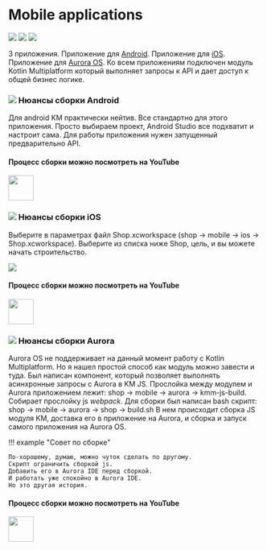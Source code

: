 Mobile applications
===

<p class="icons-main">
    <img src="/km-shop/images/ic_android.png">
    <img src="/km-shop/images/ic_apple.png">
    <img src="/km-shop/images/ic_aurora.png">
</p>

3 приложения. 
Приложение для [Android](https://www.android.com/). 
Приложение для [iOS](https://www.apple.com/ios/ios-16/). 
Приложение для [Aurora OS](https://auroraos.ru/).
Ко всем приложениям подключен модуль Kotlin Multiplatform который выполняет запросы к API и дает доступ к общей бизнес логике.

### <a id='overview-android' href='#overview-android'><span class='icon-line'><img src="/km-shop/images/ic_android.png"></span></a> Нюансы сборки Android

Для android KM практически нейтив. 
Все стандартно для этого приложения. 
Просто выбираем проект, Android Studio все подхватит и настроит сама.
Для работы приложения нужен запущенный предварительно API.

#### Процесс сборки можно посмотреть на YouTube

<a target="_blank" href="https://youtu.be/Nmne4W4ktH0?t=637">
    <img src="/km-shop/images/btn_youtube.gif" style="height: 50px;">
</a>

### <a id='overview-ios' href='#overview-ios'><span class='icon-line'><img src="/km-shop/images/ic_apple.png"></span></a> Нюансы сборки iOS

Выберите в параметрах файл Shop.xcworkspace (shop -> mobile -> ios -> Shop.xcworkspace).
Выберите из списка ниже Shop, цель, и вы можете начать строительство.

<div class="PrettyImage">
    <img src="/km-shop/images/overview/Screenshot_2022-12-30_at_04.33.54.png">
</div>

#### Процесс сборки можно посмотреть на YouTube

<a target="_blank" href="https://youtu.be/Nmne4W4ktH0?t=709">
    <img src="/km-shop/images/btn_youtube.gif" style="height: 50px;">
</a>

### <a id='overview-aurora' href='#overview-aurora'><span class='icon-line'><img src="/km-shop/images/ic_aurora.png"></span></a> Нюансы сборки Aurora

Aurora OS не поддерживает на данный момент работу с Kotlin Multiplatform. 
Но я нашел простой способ как модуль можно завести и туда.
Был написан компонент, который позволяет выполнять асинхронные запросы с Aurora в KM JS.
Прослойка между модулем и Aurora приложением лежит: shop -> mobile -> aurora -> kmm-js-build.
Собирает прослойку js *webpack*.
Для сборки был написан bash скрипт: shop -> mobile -> aurora -> shop -> build.sh
В нем происходит сборка JS модуля KM, доставка его в приложение на Aurora, и сборка и запуск самого приложения на Aurora OS.

!!! example "Совет по сборке"

    По-хорошему, думаю, можно чуток сделать по другому. 
    Скрипт ограничить сборкой js. 
    Добавить его в Aurora IDE перед сборкой.
    И работать уже спокойно в Aurora IDE.
    Но это другая история.

#### Процесс сборки можно посмотреть на YouTube

<a target="_blank" href="https://youtu.be/MgwiskFeR8E">
    <img src="/km-shop/images/btn_youtube.gif" style="height: 50px;">
</a>